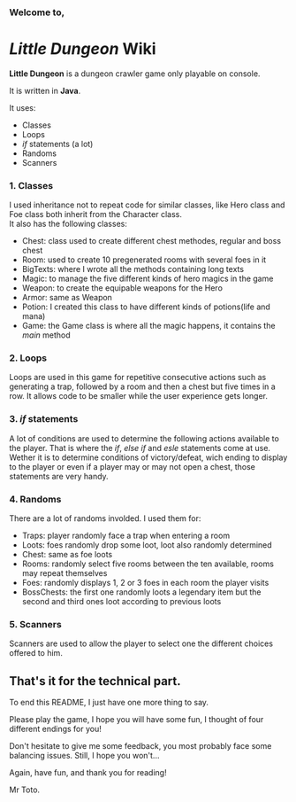 ### Welcome to,

# *Little Dungeon* Wiki

**Little Dungeon** is a dungeon crawler game only playable on console.

It is written in **Java**.

It uses:  
* Classes  
* Loops
* *if* statements (a lot)
* Randoms
* Scanners

### 1. Classes

   I used inheritance not to repeat code for similar classes, like Hero class and Foe class both inherit from the Character class.  
   It also has the following classes:
   * Chest: class used to create different chest methodes, regular and boss chest  
   * Room: used to create 10 pregenerated rooms with several foes in it
   * BigTexts: where I wrote all the methods containing long texts
   * Magic: to manage the five different kinds of hero magics in the game
   * Weapon: to create the equipable weapons for the Hero
   * Armor: same as Weapon
   * Potion: I created this class to have different kinds of potions(life and mana)
   * Game: the Game class is where all the magic happens, it contains the *main* method
          
### 2. Loops

   Loops are used in this game for repetitive consecutive actions such as generating a trap, followed by a room and then a chest but five times in a row.
   It allows code to be smaller while the user experience gets longer.
   
### 3. *if* statements

   A lot of conditions are used to determine the following actions available to the player.
   That is where the *if*, *else if* and *esle* statements come at use.
   Wether it is to determine conditions of victory/defeat, wich ending to display to the player or even if a player may or may not open a chest, those statements are very handy.
   
### 4. Randoms

   There are a lot of randoms involded. 
   I used them for:
   * Traps: player randomly face a trap when entering a room
   * Loots: foes randomly drop some loot, loot also randomly determined
   * Chest: same as foe loots
   * Rooms: randomly select five rooms between the ten available, rooms may repeat themselves
   * Foes: randomly displays 1, 2 or 3 foes in each room the player visits
   * BossChests: the first one randomly loots a legendary item but the second and third ones loot according to 
   previous loots
      
 ### 5. Scanners
 
   Scanners are used to allow the player to select one the different choices offered to him.
      
 ## That's it for the technical part.
 
 To end this README, I just have one more thing to say.
 
 Please play the game, I hope you will have some fun, I thought of four different endings for you!
 
 Don't hesitate to give me some feedback, you most probably face some balancing issues. 
 Still, I hope you won't...
 
 Again, have fun, and thank you for reading!
 
 Mr Toto.

